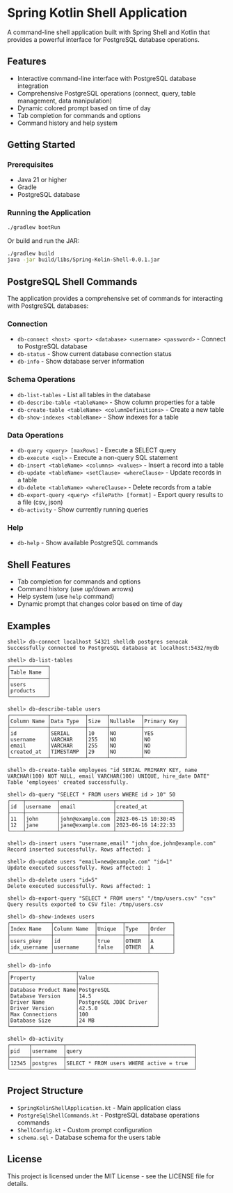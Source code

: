 # Spring Kotlin Shell Application

A command-line shell application built with Spring Shell and Kotlin that provides a powerful interface for PostgreSQL database operations.

## Features

- Interactive command-line interface with PostgreSQL database integration
- Comprehensive PostgreSQL operations (connect, query, table management, data manipulation)
- Dynamic colored prompt based on time of day
- Tab completion for commands and options
- Command history and help system

## Getting Started

### Prerequisites

- Java 21 or higher
- Gradle
- PostgreSQL database

### Running the Application

```bash
./gradlew bootRun
```

Or build and run the JAR:

```bash
./gradlew build
java -jar build/libs/Spring-Kolin-Shell-0.0.1.jar
```

## PostgreSQL Shell Commands

The application provides a comprehensive set of commands for interacting with PostgreSQL databases:

### Connection

- `db-connect <host> <port> <database> <username> <password>` - Connect to PostgreSQL database
- `db-status` - Show current database connection status
- `db-info` - Show database server information

### Schema Operations

- `db-list-tables` - List all tables in the database
- `db-describe-table <tableName>` - Show column properties for a table
- `db-create-table <tableName> <columnDefinitions>` - Create a new table
- `db-show-indexes <tableName>` - Show indexes for a table

### Data Operations

- `db-query <query> [maxRows]` - Execute a SELECT query
- `db-execute <sql>` - Execute a non-query SQL statement
- `db-insert <tableName> <columns> <values>` - Insert a record into a table
- `db-update <tableName> <setClause> <whereClause>` - Update records in a table
- `db-delete <tableName> <whereClause>` - Delete records from a table
- `db-export-query <query> <filePath> [format]` - Export query results to a file (csv, json)
- `db-activity` - Show currently running queries

### Help

- `db-help` - Show available PostgreSQL commands

## Shell Features

- Tab completion for commands and options
- Command history (use up/down arrows)
- Help system (use `help` command)
- Dynamic prompt that changes color based on time of day

## Examples

```
shell> db-connect localhost 54321 shelldb postgres senocak
Successfully connected to PostgreSQL database at localhost:5432/mydb

shell> db-list-tables
┌────────────┐
│Table Name  │
├────────────┤
│users       │
│products    │
└────────────┘

shell> db-describe-table users
┌────────────┬───────────┬──────┬──────────┬─────────────┐
│Column Name │Data Type  │Size  │Nullable  │Primary Key  │
├────────────┼───────────┼──────┼──────────┼─────────────┤
│id          │SERIAL     │10    │NO        │YES          │
│username    │VARCHAR    │255   │NO        │NO           │
│email       │VARCHAR    │255   │NO        │NO           │
│created_at  │TIMESTAMP  │29    │NO        │NO           │
└────────────┴───────────┴──────┴──────────┴─────────────┘

shell> db-create-table employees "id SERIAL PRIMARY KEY, name VARCHAR(100) NOT NULL, email VARCHAR(100) UNIQUE, hire_date DATE"
Table 'employees' created successfully.

shell> db-query "SELECT * FROM users WHERE id > 10" 50
┌────┬──────────┬─────────────────┬─────────────────────┐
│id  │username  │email            │created_at           │
├────┼──────────┼─────────────────┼─────────────────────┤
│11  │john      │john@example.com │2023-06-15 10:30:45  │
│12  │jane      │jane@example.com │2023-06-16 14:22:33  │
└────┴──────────┴─────────────────┴─────────────────────┘

shell> db-insert users "username,email" "john_doe,john@example.com"
Record inserted successfully. Rows affected: 1

shell> db-update users "email=new@example.com" "id=1"
Update executed successfully. Rows affected: 1

shell> db-delete users "id=5"
Delete executed successfully. Rows affected: 1

shell> db-export-query "SELECT * FROM users" "/tmp/users.csv" "csv"
Query results exported to CSV file: /tmp/users.csv

shell> db-show-indexes users
┌─────────────┬─────────────┬────────┬───────┬───────┐
│Index Name   │Column Name  │Unique  │Type   │Order  │
├─────────────┼─────────────┼────────┼───────┼───────┤
│users_pkey   │id           │true    │OTHER  │A      │
│idx_username │username     │false   │OTHER  │A      │
└─────────────┴─────────────┴────────┴───────┴───────┘

shell> db-info
┌─────────────────────┬─────────────────────────┐
│Property             │Value                    │
├─────────────────────┼─────────────────────────┤
│Database Product Name│PostgreSQL               │
│Database Version     │14.5                     │
│Driver Name          │PostgreSQL JDBC Driver   │
│Driver Version       │42.5.0                   │
│Max Connections      │100                      │
│Database Size        │24 MB                    │
└─────────────────────┴─────────────────────────┘

shell> db-activity
┌──────┬──────────┬─────────────────────────────────────────┐
│pid   │username  │query                                    │
├──────┼──────────┼─────────────────────────────────────────┤
│12345 │postgres  │SELECT * FROM users WHERE active = true  │
└──────┴──────────┴─────────────────────────────────────────┘
```

## Project Structure

- `SpringKolinShellApplication.kt` - Main application class
- `PostgreSqlShellCommands.kt` - PostgreSQL database operations commands
- `ShellConfig.kt` - Custom prompt configuration
- `schema.sql` - Database schema for the users table

## License

This project is licensed under the MIT License - see the LICENSE file for details.
